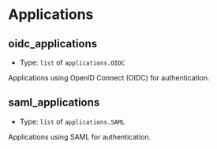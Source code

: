 
Applications
============



oidc_applications
-----------------

- Type: `list` of `applications.OIDC` 

Applications using OpenID Connect (OIDC) for authentication.



saml_applications
-----------------

- Type: `list` of `applications.SAML` 

Applications using SAML for authentication.
